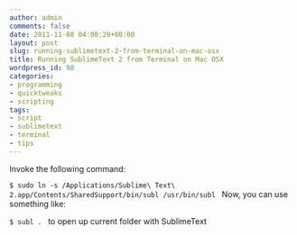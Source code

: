 ```yaml
---
author: admin
comments: false
date: 2011-11-08 04:00:29+00:00
layout: post
slug: running-sublimetext-2-from-terminal-on-mac-osx
title: Running SublimeText 2 from Terminal on Mac OSX
wordpress_id: 98
categories:
- programming
- quicktweaks
- scripting
tags:
- script
- sublimetext
- terminal
- tips
---
```


Invoke the following command:





`$ sudo ln -s /Applications/Sublime\ Text\ 2.app/Contents/SharedSupport/bin/subl /usr/bin/subl
`
Now, you can use something like:





`$ subl .
`
to open up current folder with SublimeText



